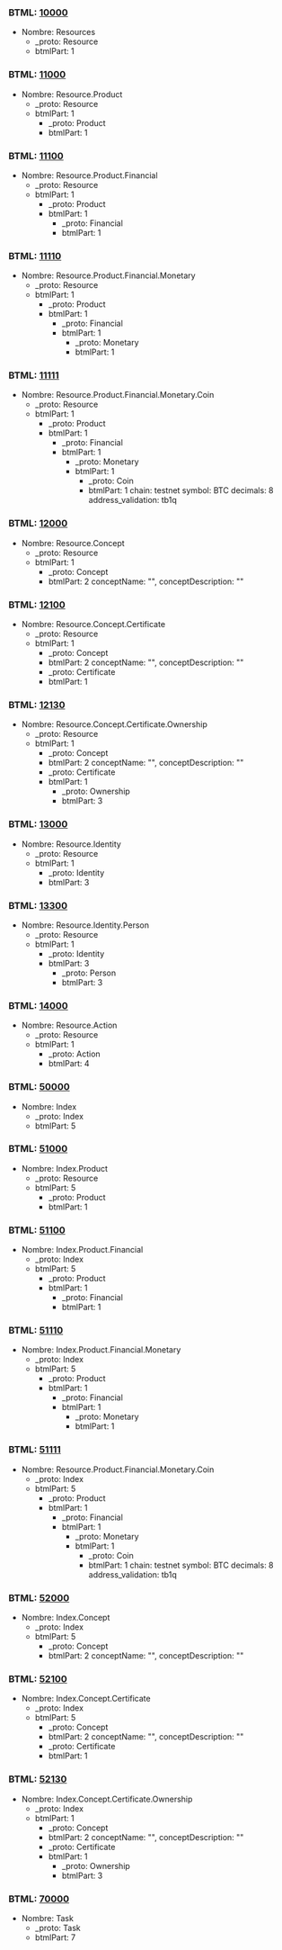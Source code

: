 ### BTML: [10000](/BitPass_Types/10000_Resource)
- Nombre: Resources
    - _proto: Resource
    - btmlPart: 1
            
### BTML: [11000](/BitPass_Types/11000_Product)
- Nombre: Resource.Product
    - _proto: Resource
    - btmlPart: 1
        - _proto: Product
        - btmlPart: 1 

### BTML: [11100](/BitPass_Types/11100_Financial)
- Nombre: Resource.Product.Financial   
    - _proto: Resource
    - btmlPart: 1
        - _proto: Product
        - btmlPart: 1 
            - _proto: Financial
            - btmlPart: 1 

### BTML: [11110](/BitPass_Types/11110_Monetary)
- Nombre: Resource.Product.Financial.Monetary
    - _proto: Resource
    - btmlPart: 1
        - _proto: Product
        - btmlPart: 1 
            - _proto: Financial
            - btmlPart: 1 
                - _proto: Monetary
                - btmlPart: 1 

### BTML: [11111](/BitPass_Types/11111_Coin)
- Nombre: Resource.Product.Financial.Monetary.Coin
    - _proto: Resource
    - btmlPart: 1
        - _proto: Product
        - btmlPart: 1 
            - _proto: Financial
            - btmlPart: 1 
                - _proto: Monetary
                - btmlPart: 1 
                    - _proto: Coin
                    - btmlPart: 1
                    chain: testnet
                    symbol: BTC
                    decimals: 8
                    address_validation: tb1q 

### BTML: [12000](/BitPass_Types/12000_Concept)
- Nombre: Resource.Concept
    - _proto: Resource
    - btmlPart: 1
        - _proto: Concept
        - btmlPart: 2
        conceptName: "",
        conceptDescription: ""

### BTML: [12100](/BitPass_Types/12100_Certificate)
- Nombre: Resource.Concept.Certificate
    - _proto: Resource
    - btmlPart: 1
        - _proto: Concept 
        - btmlPart: 2
        conceptName: "",
        conceptDescription: ""
        - _proto: Certificate 
        - btmlPart: 1

### BTML: [12130](/BitPass_Types/12130_Ownership)
- Nombre: Resource.Concept.Certificate.Ownership
    - _proto: Resource
    - btmlPart: 1
        - _proto: Concept 
        - btmlPart: 2
        conceptName: "",
        conceptDescription: ""
        - _proto: Certificate 
        - btmlPart: 1
            - _proto: Ownership
            - btmlPart: 3

### BTML: [13000](/BitPass_Types/13000_Identity)
- Nombre: Resource.Identity
    - _proto: Resource
    - btmlPart: 1
        - _proto: Identity
        - btmlPart: 3

### BTML: [13300](/BitPass_Types/13300_Person)
- Nombre: Resource.Identity.Person
    - _proto: Resource
    - btmlPart: 1
        - _proto: Identity
        - btmlPart: 3
            - _proto: Person
            - btmlPart: 3

### BTML: [14000](/BitPass_Types/14000_Action)
- Nombre: Resource.Action
    - _proto: Resource
    - btmlPart: 1
        - _proto: Action
        - btmlPart: 4

### BTML: [50000](/BitPass_Types/50000_Index)
- Nombre: Index
    - _proto: Index
    - btmlPart: 5

### BTML: [51000](/BitPass_Types/51000_IndexProduct)
- Nombre: Index.Product
    - _proto: Resource
    - btmlPart: 5
        - _proto: Product
        - btmlPart: 1 

### BTML: [51100](/BitPass_Types/51100_IndexFinancial)
- Nombre: Index.Product.Financial   
    - _proto: Index
    - btmlPart: 5
        - _proto: Product
        - btmlPart: 1 
            - _proto: Financial
            - btmlPart: 1 

### BTML: [51110](/BitPass_Types/51110_IndexMonetary)
- Nombre: Index.Product.Financial.Monetary
    - _proto: Index
    - btmlPart: 5
        - _proto: Product
        - btmlPart: 1 
            - _proto: Financial
            - btmlPart: 1 
                - _proto: Monetary
                - btmlPart: 1 

### BTML: [51111](/BitPass_Types/51111_IndexCoin)
- Nombre: Resource.Product.Financial.Monetary.Coin
    - _proto: Index
    - btmlPart: 5
        - _proto: Product
        - btmlPart: 1 
            - _proto: Financial
            - btmlPart: 1 
                - _proto: Monetary
                - btmlPart: 1 
                    - _proto: Coin
                    - btmlPart: 1
                    chain: testnet
                    symbol: BTC
                    decimals: 8
                    address_validation: tb1q

### BTML: [52000](/BitPass_Types/52000_IndexcConcept)
- Nombre: Index.Concept
    - _proto: Index
    - btmlPart: 5
        - _proto: Concept
        - btmlPart: 2
        conceptName: "",
        conceptDescription: ""

### BTML: [52100](/BitPass_Types/52100_IndexCertificate)
- Nombre: Index.Concept.Certificate
    - _proto: Index
    - btmlPart: 5
        - _proto: Concept 
        - btmlPart: 2
        conceptName: "",
        conceptDescription: ""
        - _proto: Certificate 
        - btmlPart: 1

### BTML: [52130](/BitPass_Types/52130_IndexOwnership)
- Nombre: Index.Concept.Certificate.Ownership
    - _proto: Index
    - btmlPart: 1
        - _proto: Concept 
        - btmlPart: 2
        conceptName: "",
        conceptDescription: ""
        - _proto: Certificate 
        - btmlPart: 1
            - _proto: Ownership
            - btmlPart: 3

### BTML: [70000](/BitPass_Types/70000_Task)
- Nombre: Task
    - _proto: Task
    - btmlPart: 7
     



